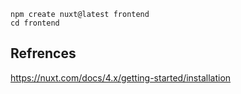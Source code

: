 ```
npm create nuxt@latest frontend
cd frontend
```

## Refrences

https://nuxt.com/docs/4.x/getting-started/installation
